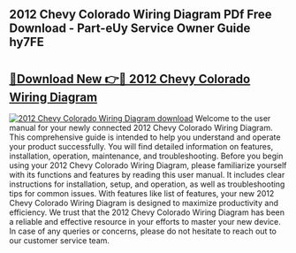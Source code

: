 ## 2012 Chevy Colorado Wiring Diagram PDf Free Download - Part-eUy Service Owner Guide hy7FE

# <h2><a href="http://dfsoriq.blite.top/?on=2012+Chevy+Colorado+Wiring+Diagram">🔗Download New 👉🔴 2012 Chevy Colorado Wiring Diagram</a></h2>

[![2012 Chevy Colorado Wiring Diagram download](https://i.imgur.com/lujVjoI.png)](http://dfsoriq.blite.top/?on=2012+Chevy+Colorado+Wiring+Diagram)
Welcome to the user manual for your newly connected 2012 Chevy Colorado Wiring Diagram. This comprehensive guide is intended to help you understand and operate your product successfully. You will find detailed information on features, installation, operation, maintenance, and troubleshooting. Before you begin using your 2012 Chevy Colorado Wiring Diagram, please familiarize yourself with its functions and features by reading this user manual. It includes clear instructions for installation, setup, and operation, as well as troubleshooting tips for common issues. With features like list of features, your new 2012 Chevy Colorado Wiring Diagram is designed to maximize productivity and efficiency. We trust that the 2012 Chevy Colorado Wiring Diagram has been a reliable and effective resource in your efforts to master your new device. In case of any queries or concerns, please do not hesitate to reach out to our customer service team.
